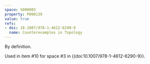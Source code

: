 ```yaml
---
space: S000003
property: P000139
value: true
refs:
- doi: 10.1007/978-1-4612-6290-9
  name: Counterexamples in Topology
---
```


By definition.

Used in item #10 for space #3 in {{doi:10.1007/978-1-4612-6290-9}}.

